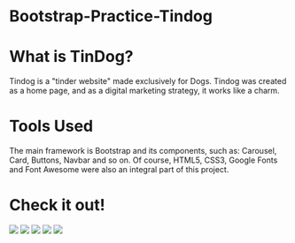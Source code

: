 # Bootstrap-Practice-Tindog

# What is TinDog?

Tindog is a "tinder website" made exclusively for Dogs. Tindog was created as a home page, and as a digital marketing strategy, it works like a charm.

# Tools Used
The main framework is Bootstrap and its components, such as: Carousel, Card, Buttons, Navbar and so on. Of course, HTML5, CSS3, Google Fonts and Font Awesome were also an integral part of this project.

# Check it out!

![](https://github.com/Polymathing/Maicon_Portfolio/blob/main/images/Tindog/Tindog-1.png?raw=true)
![](https://github.com/Polymathing/Maicon_Portfolio/blob/main/images/Tindog/Tindog-2.png?raw=true)
![](https://github.com/Polymathing/Maicon_Portfolio/blob/main/images/Tindog/Tindog-3.png?raw=true)
![](https://github.com/Polymathing/Maicon_Portfolio/blob/main/images/Tindog/Tindog-4.png?raw=true)
![](https://github.com/Polymathing/Maicon_Portfolio/blob/main/images/Tindog/Tindog-5.png?raw=true)

